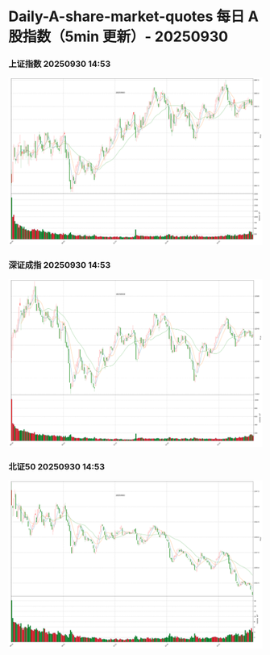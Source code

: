 
# Daily-A-share-market-quotes 每日 A 股指数（5min 更新）- 20250930

### 上证指数 20250930 14:53
![](./fig/2025/9/20250930-sh000001.png)

### 深证成指 20250930 14:53
![](./fig/2025/9/20250930-sz399001.png)

### 北证50 20250930 14:53
![](./fig/2025/9/20250930-bj899050.png)
